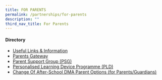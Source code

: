 ```yaml
---
title: FOR PARENTS
permalink: /partnerships/for-parents
description: ""
third_nav_title: For Parents
---
```

<h4><strong>Directory</strong></h4>
<ul>
<li><a href="/partnerships/for-parents/useful-links-n-information" target="">Useful Links &amp; Information</a></li>
<li><a href="/for-parents/parents-gateway" target="">Parents Gateway</a></li>
<li><a href="/partnerships/for-parents/parent-support-group-psg" target="">Parent Support Group (PSG)</a></li>
<li><a href="/partnerships/for-parents/personalised-learning-device-programme-pld" target="">Personalised Learning Device Programme (PLD)</a></li>
<li><a href="https://form.gov.sg/6143ec0c70054d0012da2b0f" target="_blank" rel="noopener">Change Of After-School DMA Parent Options (for Parents/Guardians)</a></li>
</ul>
